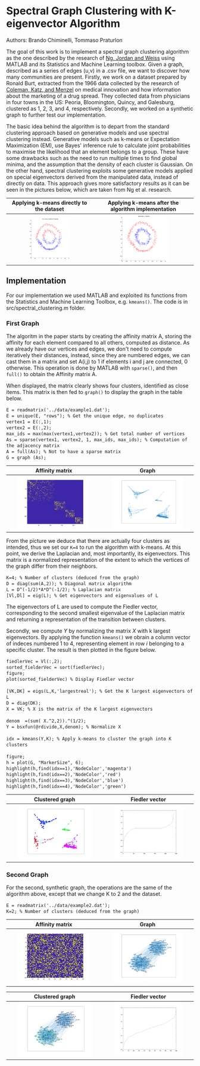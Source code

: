# Spectral Graph Clustering with K-eigenvector Algorithm

Authors: Brando Chiminelli, Tommaso Praturlon

The goal of this work is to implement a spectral graph clustering algorithm as the one described by the research of [Ng, Jordan and Weiss](http://ai.stanford.edu/~ang/papers/nips01-spectral.pdf) using MATLAB and its Statistics and Machine Learning toolbox. Given a graph, described as a series of edges (u,v) in a .csv file, we want to discover how many communities are present. Firstly, we work on a dataset prepared by Ronald Burt, extracted from the 1966 data collected by the research of [Coleman, Katz, and Menzel](https://www.jstor.org/stable/10.1086/320819?seq=1#metadata_info_tab_contents) on medical innovation and how information about the marketing of a drug spread. They collected data from physicians in four towns in the US: Peoria, Bloomington, Quincy, and Galesburg, clustered as 1, 2, 3, and 4, respectively. Secondly, we worked on a synthetic graph to further test our implementation.

The basic idea behind the algorithm is to depart from the standard clustering approach based on generative models and use spectral clustering instead. Generative models such as k-means or Expectation Maximization (EM), use Bayes' inference rule to calculate joint probabilities to maximise the likelihood that an element belongs to a group. These have some drawbacks such as the need to run multiple times to find global minima, and the assumption that the density of each cluster is Gaussian. On the other hand, spectral clustering exploits some generative models applied on special eigenvectors derived from the manipulated data, instead of directly on data. This approach gives more satisfactory results as it can be seen in the pictures below, which are taken from Ng et al. research.

| Applying k-means directly to the dataset | Applying k-means after the algorithm implementation |
| :---: | :---: |
| <img src="./img/bad-cluster.png" alt="drawing" width="50%"/> | <img src="./img/good-cluster.png" alt="drawing" width="50%"/> |

## Implementation

For our implementation we used MATLAB and exploited its functions from the Statistics and Machine Learning Toolbox, e.g. `kmeans()`.
The code is in src/spectral_clustering.m folder.

### First Graph

The algoritm in the paper starts by creating the affinity matrix A, storing the affinity for each element compared to all others, computed as distance. As we already have our vertices and edges, we don't need to compute iteratively their distances, instead, since they are numbered edges, we can cast them in a matrix and set A(i,j) to 1 if elements i and j are connected, 0 otherwise. This operation is done by MATLAB with `sparse()`, and then `full()` to obtain the Affinity matrix A.

When displayed, the matrix clearly shows four clusters, identified as close items. This matrix is then fed to `graph()` to display the graph in the table below.

```
E = readmatrix('../data/example1.dat');
E = unique(E, "rows"); % Get the unique edge, no duplicates
vertex1 = E(:,1);
vertex2 = E(:,2);
max_ids = max(max(vertex1,vertex2)); % Get total number of vertices
As = sparse(vertex1, vertex2, 1, max_ids, max_ids); % Computation of the adjacency matrix
A = full(As); % Not to have a sparse matrix
G = graph (As);
```
| Affinity matrix | Graph |
| :---: | :---: |
| <img src="./img/sparsity_matrix.png" alt="drawing" width="80%"/> | <img src="./img/graph.png" alt="drawing" width="80%"/> |


From the picture we deduce that there are actually four clusters as intended, thus we set our `K=4` to run the algorithm with k-means.
At this point, we derive the Laplacian and, most importantly, its eigenvectors. This matrix is a normalized representation of the extent to which the vertices of the graph differ from their neighbors.

```
K=4; % Number of clusters (deduced from the graph)
D = diag(sum(A,2)); % Diagonal matrix algorithm
L = D^(-1/2)*A*D^(-1/2); % Laplacian matrix
[Vl,Dl] = eig(L); % Get eigenvectors and eigenvalues of L
```
The eigenvectors of L are used to compute the Fiedler vector, corresponding to the second smallest eigenvalue of the Laplacian matrix and returning a representation of the transition between clusters.

Secondly, we compute _Y_ by normalizing the matrix _X_ with k largest eigenvectors. By applying the function `kmeans()` we obrain a column vector of indeces numbered 1 to 4, representing element in row _i_ belonging to a specific cluster. The result is then plotted in the figure below.

```
fiedlerVec = Vl(:,2); 
sorted_fielderVec = sort(fiedlerVec);
figure;
plot(sorted_fielderVec) % Display Fiedler vector

[VK,DK] = eigs(L,K,'largestreal'); % Get the K largest eigenvectors of L
D = diag(DK); 
X = VK; % X is the matrix of the K largest eigenvectors

denom  =(sum( X.^2,2)).^(1/2);
Y = bsxfun(@rdivide,X,denom); % Normalize X

idx = kmeans(Y,K); % Apply k-means to cluster the graph into K clusters

figure;
h = plot(G, "MarkerSize", 6);
highlight(h,find(idx==1),'NodeColor','magenta')
highlight(h,find(idx==2),'NodeColor','red')
highlight(h,find(idx==3),'NodeColor','blue')
highlight(h,find(idx==4),'NodeColor','green')
```

| Clustered graph | Fiedler vector |
| :---: | :---: |
| <img src="./img/graph_clusters.png" alt="drawing" width="80%"/> | <img src="./img/fiedler_vector.png" alt="drawing" width="80%"/> |

### Second Graph

For the second, synthetic graph, the operations are the same of the algorithm above, except that we change K to 2 and the dataset.

```
E = readmatrix('../data/example2.dat');
K=2; % Number of clusters (deduced from the graph)
```

| Affinity matrix | Graph |
| :---: | :---: |
| <img src="./img/sparsity_matrix_2.png" alt="drawing" width="80%"/> | <img src="./img/graph_2.png" alt="drawing" width="80%"/> |

| Clustered graph | Fiedler vector |
| :---: | :---: |
| <img src="./img/graph_clusters_2.png" alt="drawing" width="80%"/> | <img src="./img/fiedler_vector_2.png" alt="drawing" width="80%"/> |
